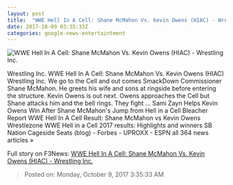 ```yaml
---
layout: post
title:  "WWE Hell In A Cell: Shane McMahon Vs. Kevin Owens (HIAC) - Wrestling Inc."
date: 2017-10-09 03:35:33Z
categories: google-news-entertaintment
---
```


![WWE Hell In A Cell: Shane McMahon Vs. Kevin Owens (HIAC) - Wrestling Inc.](http://www.wrestlinginc.com/wi/images/pics/kevin-owens1.jpg)

Wrestling Inc. WWE Hell In A Cell: Shane McMahon Vs. Kevin Owens (HIAC) Wrestling Inc. We go to the Cell and out comes SmackDown Commissioner Shane McMahon. He greets his wife and sons at ringside before entering the structure. Kevin Owens is out next. Owens approaches the Cell but Shane attacks him and the bell rings. They fight ... Sami Zayn Helps Kevin Owens Win After Shane McMahon's Jump from Hell in a Cell Bleacher Report WWE Hell In A Cell Result: Shane McMahon vs Kevin Owens Wrestlezone WWE Hell in a Cell 2017 results: Highlights and winners SB Nation Cageside Seats (blog) - Forbes - UPROXX - ESPN all 364 news articles »


Full story on F3News: [WWE Hell In A Cell: Shane McMahon Vs. Kevin Owens (HIAC) - Wrestling Inc.](http://www.f3nws.com/n/ZGEzFF)

> Posted on: Monday, October 9, 2017 3:35:33 AM

